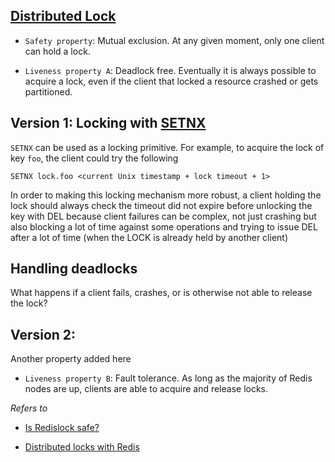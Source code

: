 [Distributed Lock](http://redis.io/topics/distlock)
---

* `Safety property`: Mutual exclusion. At any given moment, only one client can hold a lock.

* `Liveness property A`: Deadlock free. Eventually it is always possible to acquire a lock, even if the client that locked a resource crashed or gets partitioned.



Version 1: Locking with [SETNX](https://redis.io/commands/setnx)
---

`SETNX` can be used as a locking primitive. For example, to acquire the lock of key `foo`, the client could try the following

    SETNX lock.foo <current Unix timestamp + lock timeout + 1>


In order to making this locking mechanism more robust, a client holding the lock should always check the timeout did not expire before unlocking the key with DEL because client failures can be complex, not just crashing but also blocking a lot of time against some operations and trying to issue DEL after a lot of time (when the LOCK is already held by another client)


## Handling deadlocks

What happens if a client fails, crashes, or is otherwise not able to release the lock?



Version 2:
---

Another property added here

* `Liveness property B`: Fault tolerance. As long as the majority of Redis nodes are up, clients are able to acquire and release locks.




_Refers to_

* [Is Redislock safe?](http://antirez.com/news/101)

* [Distributed locks with Redis](https://redis.io/topics/distlock)
